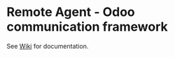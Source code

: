 # Remote Agent - Odoo communication framework

See [Wiki](https://github.com/litnimax/remote_agent/wiki) for documentation.
